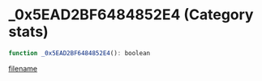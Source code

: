 # _0x5EAD2BF6484852E4 (Category stats)

```js
function _0x5EAD2BF6484852E4(): boolean
```

[filename](_0x5EAD2BF6484852E4_m.md ':include')